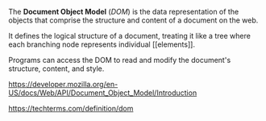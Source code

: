 The **Document Object Model** (_DOM_) is the data representation of the objects that comprise the structure and content of a document on the web.

It defines the logical structure of a document, treating it like a tree where each branching node represents individual [[elements]]. 

Programs can access the DOM to read and modify the document's structure, content, and style.

https://developer.mozilla.org/en-US/docs/Web/API/Document_Object_Model/Introduction

https://techterms.com/definition/dom